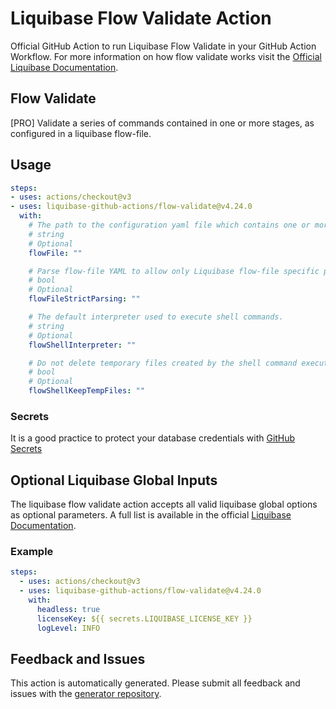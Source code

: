 # Liquibase Flow Validate Action
Official GitHub Action to run Liquibase Flow Validate in your GitHub Action Workflow. For more information on how flow validate works visit the [Official Liquibase Documentation](https://docs.liquibase.com/commands/home.html).
## Flow Validate
[PRO]
Validate a series of commands contained in one or more stages, as configured in a liquibase flow-file.
## Usage
```yaml
steps:
- uses: actions/checkout@v3
- uses: liquibase-github-actions/flow-validate@v4.24.0
  with:
    # The path to the configuration yaml file which contains one or more "stages" of commands to be executed in a liquibase flow operation. Defaults to yaml file named "liquibase.flowfile.yaml" in the current working directory.
    # string
    # Optional
    flowFile: ""

    # Parse flow-file YAML to allow only Liquibase flow-file specific properties, indentations, and structure.
    # bool
    # Optional
    flowFileStrictParsing: ""

    # The default interpreter used to execute shell commands.
    # string
    # Optional
    flowShellInterpreter: ""

    # Do not delete temporary files created by the shell command execution
    # bool
    # Optional
    flowShellKeepTempFiles: ""

```

### Secrets
It is a good practice to protect your database credentials with [GitHub Secrets](https://docs.github.com/en/actions/security-guides/encrypted-secrets)

## Optional Liquibase Global Inputs
The liquibase flow validate action accepts all valid liquibase global options as optional parameters. A full list is available in the official [Liquibase Documentation](https://docs.liquibase.com/parameters/command-parameters.html).

### Example
```yaml
steps:
  - uses: actions/checkout@v3
  - uses: liquibase-github-actions/flow-validate@v4.24.0
    with:
      headless: true
      licenseKey: ${{ secrets.LIQUIBASE_LICENSE_KEY }}
      logLevel: INFO
```

## Feedback and Issues
This action is automatically generated. Please submit all feedback and issues with the [generator repository](https://github.com/liquibase/github-action-generator/issues).
